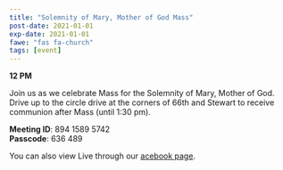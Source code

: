 ```yaml
---
title: "Solemnity of Mary, Mother of God Mass"
post-date: 2021-01-01
exp-date: 2021-01-01
fawe: "fas fa-church"
tags: [event]
---
```

**12 PM**

Join us as we celebrate Mass for the Solemnity of Mary, Mother of God. Drive up to the circle drive at the corners of 66th and Stewart to receive communion after Mass (until 1:30 pm).

<p class="text-danger"><b>Meeting ID</b>: 894 1589 5742
<br>
<b>Passcode</b>: 636 489
</p>

You can also view Live through our <a href="https://www.facebook.com/SBAParish" target="_blank"><span class="fab fa-facebook fa-2x wow flash" data-wow-delay="5s"></span>acebook page</a>.